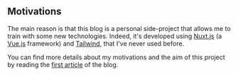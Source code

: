 ## Motivations
The main reason is that this blog is a personal side-project that allows me to train with some new technologies.
Indeed, it's developed using [Nuxt.js](https://nuxtjs.org) (a [Vue.js](https://vuejs.org) framework) and
[Tailwind](https://tailwindcss.com), that I've never used before.

You can find more details about my motivations and the aim of this project by reading the
[first article](http://localhost:3000/posts/hello_world) of the blog.
